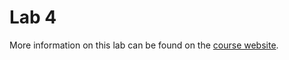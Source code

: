 # Lab 4

More information on this lab can be found on the [course website](https://tjo.is/teaching/sse-fa24/l4/).
